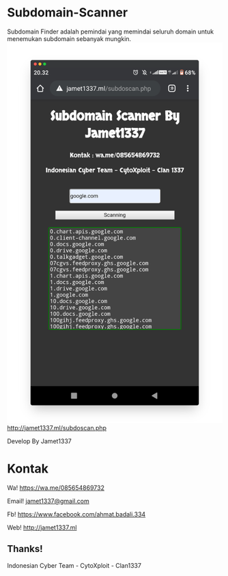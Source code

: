 # Subdomain-Scanner
Subdomain Finder adalah pemindai yang memindai seluruh domain untuk menemukan subdomain sebanyak mungkin.
<img src="foto/screely-1615638854923.png"/>
http://jamet1337.ml/subdoscan.php

Develop By Jamet1337

# Kontak
Wa!
https://wa.me/085654869732

Email!
jamet1337@gmail.com

Fb!
https://www.facebook.com/ahmat.badali.334

Web!
http://jamet1337.ml

## Thanks!
 Indonesian Cyber Team - CytoXploit - Clan1337
